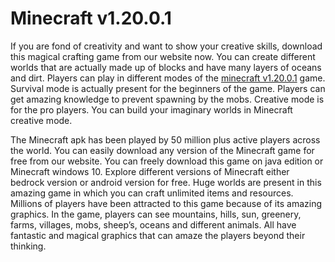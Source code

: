 # Minecraft v1.20.0.1
If you are fond of creativity and want to show your creative skills, download this magical crafting game from our website now. You can create different worlds that are actually made up of blocks and have many layers of oceans and dirt. Players can play in different modes of the [minecraft v1.20.0.1](https://arenamodapk.com/minecraft-mod-apk/) game. Survival mode is actually present for the beginners of the game. Players can get amazing knowledge to prevent spawning by the mobs. Creative mode is for the pro players. You can build your imaginary worlds in Minecraft creative mode.

The Minecraft apk has been played by 50 million plus active players across the world. You can easily download any version of the Minecraft game for free from our website. You can freely download this game on java edition or Minecraft windows 10. Explore different versions of Minecraft either bedrock version or android version for free. Huge worlds are present in this amazing game in which you can craft unlimited items and resources. Millions of players have been attracted to this game because of its amazing graphics. In the game, players can see mountains, hills, sun, greenery, farms, villages, mobs, sheep’s, oceans and different animals. All have fantastic and magical graphics that can amaze the players beyond their thinking.
